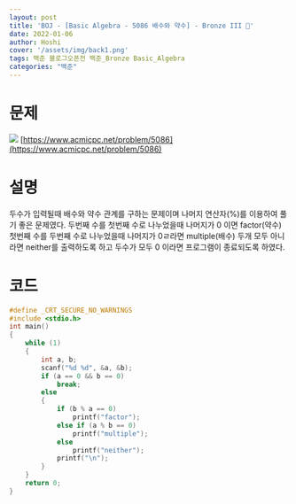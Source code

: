 ```yaml
---
layout: post
title: 'BOJ - [Basic Algebra - 5086 배수와 약수] - Bronze III 🥉'
date: 2022-01-06
author: Hoshi
cover: '/assets/img/back1.png'
tags: 백준 블로그오픈전 백준_Bronze Basic_Algebra
categories: "백준"
---
```

# 문제
![]({{site.url}}/assets/img/posts_img/5086.png)
[https://www.acmicpc.net/problem/5086](https://www.acmicpc.net/problem/5086)

# 설명
두수가 입력될때 배수와 약수 관계를 구하는 문제이며 나머지 연산자(%)를 이용하여 풀기 좋은 문제였다.
두번째 수를 첫번째 수로 나누었을때 나머지가 0 이면 factor(약수) 첫번째 수를 두번째 수로 나누었을때 나머지가 0ㄹ라면 multiple(배수) 두개 모두 아니라면 neither를 출력하도록 하고 두수가 모두 0 이라면 프로그램이 종료되도록 하였다.

# 코드

```c
#define _CRT_SECURE_NO_WARNINGS
#include <stdio.h>
int main()
{
	while (1)
	{
		int a, b;
		scanf("%d %d", &a, &b);
		if (a == 0 && b == 0)
			break;
		else
		{
			if (b % a == 0)
				printf("factor");
			else if (a % b == 0)
				printf("multiple");
			else
				printf("neither");
			printf("\n");
		}
	}
	return 0;
}
```

